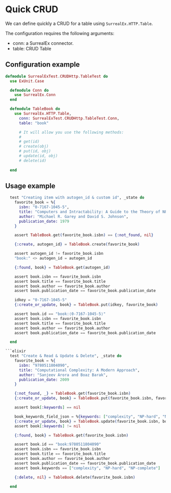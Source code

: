# Quick CRUD 

We can define quickly a CRUD for a table using `SurrealEx.HTTP.Table`. 

The configuration requires the following arguments:
- conn: a SurrealEx connector.
- table: CRUD Table 


## Configuration example

```elixir
defmodule SurrealExTest.CRUDHttp.TableTest do
  use ExUnit.Case

  defmodule Conn do
    use SurrealEx.Conn
  end

  defmodule TableBook do
    use SurrealEx.HTTP.Table,
      conn: SurrealExTest.CRUDHttp.TableTest.Conn,
      table: "book"

      # It will allow you use the following methods:
      #
      # get(id) 
      # create(obj)
      # put(id, obj)
      # update(id, obj)
      # delete(id)
      
  end

```

## Usage example

```elixir
  test "Creating item with autogen_id & custom id", _state do
    favorite_book = %{
      isbn: "0-7167-1045-5",
      title: "Computers and Intractability: A Guide to the Theory of NP-Completeness",
      author: "Michael R. Garey and David S. Johnson",
      publication_date:	1979
    }

    assert TableBook.get(favorite_book.isbn) == {:not_found, nil}

    {:create, autogen_id} = TableBook.create(favorite_book)

    assert autogen_id != favorite_book.isbn
    "book:" <> autogen_id = autogen_id

    {:found, book} = TableBook.get(autogen_id)

    assert book.isbn == favorite_book.isbn
    assert book.title == favorite_book.title
    assert book.author == favorite_book.author
    assert book.publication_date == favorite_book.publication_date

    idkey = "0-7167-1045-5"
    {:create_or_update, book} = TableBook.put(idkey, favorite_book)

    assert book.id == "book:⟨0-7167-1045-5⟩"
    assert book.isbn == favorite_book.isbn
    assert book.title == favorite_book.title
    assert book.author == favorite_book.author
    assert book.publication_date == favorite_book.publication_date

  end

```elixir
  test "Create & Read & Update & Delete", _state do
    favorite_book = %{
      isbn: "9780511804090",
      title: "Computational Complexity: A Modern Approach",
      author: "Sanjeev Arora and Boaz Barak",
      publication_date:	2009
    }

    {:not_found, _} = TableBook.get(favorite_book.isbn)
    {:create_or_update, book} = TableBook.put(favorite_book.isbn, favorite_book)

    assert book[:keywords] == nil

    book_keywords_field_json = %{keywords: ["complexity", "NP-hard", "NP-complete"]}
    {:create_or_update, book} = TableBook.update(favorite_book.isbn, book_keywords_field_json)
    assert book[:keywords] != nil

    {:found, book} = TableBook.get(favorite_book.isbn)

    assert book.id == "book:9780511804090"
    assert book.isbn == favorite_book.isbn
    assert book.title == favorite_book.title
    assert book.author == favorite_book.author
    assert book.publication_date == favorite_book.publication_date
    assert book.keywords == ["complexity", "NP-hard", "NP-complete"]

    {:delete, nil} = TableBook.delete(favorite_book.isbn)

  end
```